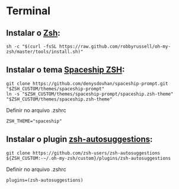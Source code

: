 # Terminal

## Instalar o [Zsh](https://ohmyz.sh/): 

    sh -c "$(curl -fsSL https://raw.github.com/robbyrussell/oh-my-zsh/master/tools/install.sh)"
    
## Instalar o tema [Spaceship ZSH](https://denysdovhan.com/spaceship-prompt/): 

    git clone https://github.com/denysdovhan/spaceship-prompt.git "$ZSH_CUSTOM/themes/spaceship-prompt"
    ln -s "$ZSH_CUSTOM/themes/spaceship-prompt/spaceship.zsh-theme" "$ZSH_CUSTOM/themes/spaceship.zsh-theme"
    
Definir no arquivo .zshrc
    
    ZSH_THEME="spaceship"
    
## Instalar o plugin [zsh-autosuggestions](https://github.com/zsh-users/zsh-autosuggestions):

    git clone https://github.com/zsh-users/zsh-autosuggestions ${ZSH_CUSTOM:-~/.oh-my-zsh/custom}/plugins/zsh-autosuggestions
    
Definir no arquivo .zshrc

    plugins=(zsh-autosuggestions)

